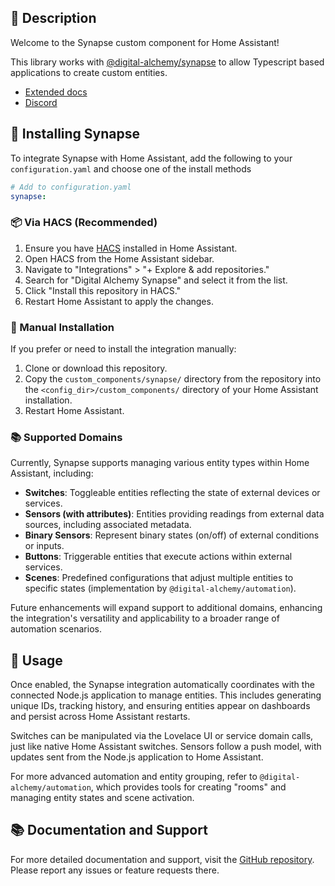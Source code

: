 ## 📘 Description

Welcome to the Synapse custom component for Home Assistant!

This library works with [@digital-alchemy/synapse](https://github.com/Digital-Alchemy-TS/synapse) to allow Typescript based applications to create custom entities.

- [Extended docs](https://docs.digital-alchemy.app/Synapse-Extension)
- [Discord](https://discord.gg/JkZ35Gv97Y)

## 🚀 Installing Synapse

To integrate Synapse with Home Assistant, add the following to your `configuration.yaml` and choose one of the install methods
```yaml
# Add to configuration.yaml
synapse:
```

### 📦 Via HACS (Recommended)

1. Ensure you have [HACS](https://hacs.xyz/) installed in Home Assistant.
2. Open HACS from the Home Assistant sidebar.
3. Navigate to "Integrations" > "+ Explore & add repositories."
4. Search for "Digital Alchemy Synapse" and select it from the list.
5. Click "Install this repository in HACS."
6. Restart Home Assistant to apply the changes.

### 📁 Manual Installation

If you prefer or need to install the integration manually:

1. Clone or download this repository.
2. Copy the `custom_components/synapse/` directory from the repository into the `<config_dir>/custom_components/` directory of your Home Assistant installation.
3. Restart Home Assistant.

### 📚 Supported Domains

Currently, Synapse supports managing various entity types within Home Assistant, including:

- **Switches**: Toggleable entities reflecting the state of external devices or services.
- **Sensors (with attributes)**: Entities providing readings from external data sources, including associated metadata.
- **Binary Sensors**: Represent binary states (on/off) of external conditions or inputs.
- **Buttons**: Triggerable entities that execute actions within external services.
- **Scenes**: Predefined configurations that adjust multiple entities to specific states (implementation by `@digital-alchemy/automation`).

Future enhancements will expand support to additional domains, enhancing the integration's versatility and applicability to a broader range of automation scenarios.

## 📖 Usage

Once enabled, the Synapse integration automatically coordinates with the connected Node.js application to manage entities. This includes generating unique IDs, tracking history, and ensuring entities appear on dashboards and persist across Home Assistant restarts.

Switches can be manipulated via the Lovelace UI or service domain calls, just like native Home Assistant switches. Sensors follow a push model, with updates sent from the Node.js application to Home Assistant.

For more advanced automation and entity grouping, refer to `@digital-alchemy/automation`, which provides tools for creating "rooms" and managing entity states and scene activation.

## 📚 Documentation and Support

For more detailed documentation and support, visit the [GitHub repository](https://github.com/Digital-Alchemy-TS/synapse-extension). Please report any issues or feature requests there.
